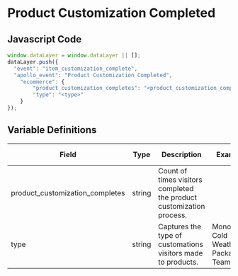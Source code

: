 # Product Customization Completed

### 

## Javascript Code
```js
window.dataLayer = window.dataLayer || [];
dataLayer.push({
  "event": "item_customization_complete",
  "apollo_event": "Product Customization Completed",
    "ecommerce": {
        "product_customization_completes": "<product_customization_completes>",
        "type": "<type>"
    }
});
```

## Variable Definitions

|Field|Type|Description|Example|Pattern|Min Length|Max Length|Minimum|Maximum|Multiple Of|
| --- | --- | --- | --- | --- | --- | --- | --- | --- | --- |
|product_customization_completes|string|Count of times visitors completed the product customization process.||||||||
|type|string|Captures the type of customations visitors made to products.|Monogram, Cold Weather Package, Team Logo|||||||




